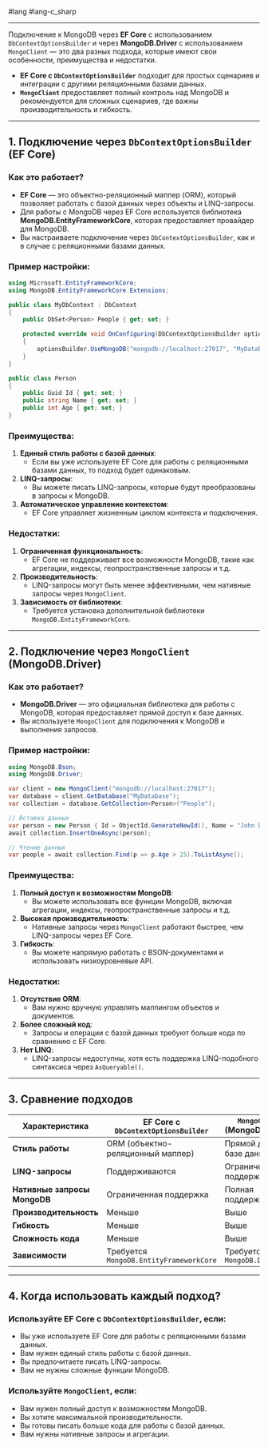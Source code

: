 #lang #lang-c_sharp

---
Подключение к MongoDB через **EF Core** с использованием `DbContextOptionsBuilder` и через **MongoDB.Driver** с использованием `MongoClient` — это два разных подхода, которые имеют свои особенности, преимущества и недостатки. 
- **EF Core с `DbContextOptionsBuilder`** подходит для простых сценариев и интеграции с другими реляционными базами данных.
- **`MongoClient`** предоставляет полный контроль над MongoDB и рекомендуется для сложных сценариев, где важны производительность и гибкость.


---

## 1. Подключение через `DbContextOptionsBuilder` (EF Core)

### Как это работает?
- **EF Core** — это объектно-реляционный маппер (ORM), который позволяет работать с базой данных через объекты и LINQ-запросы.
- Для работы с MongoDB через EF Core используется библиотека **MongoDB.EntityFrameworkCore**, которая предоставляет провайдер для MongoDB.
- Вы настраиваете подключение через `DbContextOptionsBuilder`, как и в случае с реляционными базами данных.

### Пример настройки:
```csharp
using Microsoft.EntityFrameworkCore;
using MongoDB.EntityFrameworkCore.Extensions;

public class MyDbContext : DbContext
{
    public DbSet<Person> People { get; set; }

    protected override void OnConfiguring(DbContextOptionsBuilder optionsBuilder)
    {
        optionsBuilder.UseMongoDB("mongodb://localhost:27017", "MyDatabase");
    }
}

public class Person
{
    public Guid Id { get; set; }
    public string Name { get; set; }
    public int Age { get; set; }
}
```

### Преимущества:
1. **Единый стиль работы с базой данных**:
   - Если вы уже используете EF Core для работы с реляционными базами данных, то подход будет одинаковым.
2. **LINQ-запросы**:
   - Вы можете писать LINQ-запросы, которые будут преобразованы в запросы к MongoDB.
3. **Автоматическое управление контекстом**:
   - EF Core управляет жизненным циклом контекста и подключения.

### Недостатки:
1. **Ограниченная функциональность**:
   - EF Core не поддерживает все возможности MongoDB, такие как агрегации, индексы, геопространственные запросы и т.д.
2. **Производительность**:
   - LINQ-запросы могут быть менее эффективными, чем нативные запросы через `MongoClient`.
3. **Зависимость от библиотеки**:
   - Требуется установка дополнительной библиотеки `MongoDB.EntityFrameworkCore`.

---

## 2. Подключение через `MongoClient` (MongoDB.Driver)

### Как это работает?
- **MongoDB.Driver** — это официальная библиотека для работы с MongoDB, которая предоставляет прямой доступ к базе данных.
- Вы используете `MongoClient` для подключения к MongoDB и выполнения запросов.

### Пример настройки:
```csharp
using MongoDB.Bson;
using MongoDB.Driver;

var client = new MongoClient("mongodb://localhost:27017");
var database = client.GetDatabase("MyDatabase");
var collection = database.GetCollection<Person>("People");

// Вставка данных
var person = new Person { Id = ObjectId.GenerateNewId(), Name = "John Doe", Age = 30 };
await collection.InsertOneAsync(person);

// Чтение данных
var people = await collection.Find(p => p.Age > 25).ToListAsync();
```

### Преимущества:
1. **Полный доступ к возможностям MongoDB**:
   - Вы можете использовать все функции MongoDB, включая агрегации, индексы, геопространственные запросы и т.д.
2. **Высокая производительность**:
   - Нативные запросы через `MongoClient` работают быстрее, чем LINQ-запросы через EF Core.
3. **Гибкость**:
   - Вы можете напрямую работать с BSON-документами и использовать низкоуровневые API.

### Недостатки:
1. **Отсутствие ORM**:
   - Вам нужно вручную управлять маппингом объектов и документов.
2. **Более сложный код**:
   - Запросы и операции с базой данных требуют больше кода по сравнению с EF Core.
3. **Нет LINQ**:
   - LINQ-запросы недоступны, хотя есть поддержка LINQ-подобного синтаксиса через `AsQueryable()`.

---

## 3. Сравнение подходов

| Характеристика               | EF Core с `DbContextOptionsBuilder` | `MongoClient` (MongoDB.Driver) |
|------------------------------|-------------------------------------|--------------------------------|
| **Стиль работы**             | ORM (объектно-реляционный маппер)   | Прямой доступ к базе данных    |
| **LINQ-запросы**             | Поддерживаются                     | Ограниченная поддержка         |
| **Нативные запросы MongoDB** | Ограниченная поддержка             | Полная поддержка               |
| **Производительность**       | Меньше                             | Выше                           |
| **Гибкость**                 | Меньше                             | Выше                           |
| **Сложность кода**           | Меньше                             | Выше                           |
| **Зависимости**              | Требуется `MongoDB.EntityFrameworkCore` | Требуется `MongoDB.Driver`     |

---

## 4. Когда использовать каждый подход?

### Используйте EF Core с `DbContextOptionsBuilder`, если:
- Вы уже используете EF Core для работы с реляционными базами данных.
- Вам нужен единый стиль работы с базой данных.
- Вы предпочитаете писать LINQ-запросы.
- Вам не нужны сложные функции MongoDB.

### Используйте `MongoClient`, если:
- Вам нужен полный доступ к возможностям MongoDB.
- Вы хотите максимальной производительности.
- Вы готовы писать больше кода для работы с базой данных.
- Вам нужны нативные запросы и агрегации.
